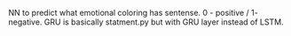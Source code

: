 NN to predict what emotional coloring has sentense. 0 - positive / 1- negative.
GRU is basically statment.py but with GRU layer instead of LSTM.